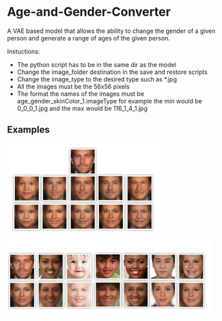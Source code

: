 # Age-and-Gender-Converter
A VAE based model that allows the ability to change the gender of a given person and generate a range of ages of the given person.

Instuctions:
* The python script has to be in the same dir as the model
* Change the image_folder destination in the save and restore scripts
* Change the image_type to the desired type such as *.jpg
* All the images must be the 56x56 pixels
* The format the names of the images must be age_gender_skinColor_1.imageType for example the min would be 0_0_0_1.jpg and the max would be 116_1_4_1.jpg

## Examples
![](https://github.com/GeekCSA/Age-and-Gender-Converter/blob/master/Examples/collage_Paul_Walker.jpg)
![](https://github.com/GeekCSA/Age-and-Gender-Converter/blob/master/Examples/collage_Woman_40.jpg)
